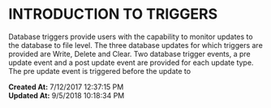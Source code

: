 # INTRODUCTION TO TRIGGERS

Database triggers provide users with the capability to monitor updates to the database to file level. The three database updates for which triggers are provided are Write, Delete and Clear. Two database trigger events, a pre update event and a post update event are provided for each update type. The pre update event is triggered before the update to  

**Created At:** 7/12/2017 12:37:15 PM  
**Updated At:** 9/5/2018 10:18:34 PM  

